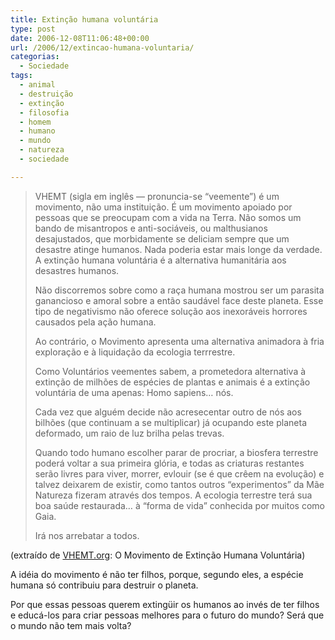 ```yaml
---
title: Extinção humana voluntária
type: post
date: 2006-12-08T11:06:48+00:00
url: /2006/12/extincao-humana-voluntaria/
categorias:
  - Sociedade
tags:
  - animal
  - destruição
  - extinção
  - filosofia
  - homem
  - humano
  - mundo
  - natureza
  - sociedade

---
```

> VHEMT (sigla em inglês — pronuncia-se “veemente”) é um movimento, não uma instituição. É um movimento apoiado por pessoas que se preocupam com a vida na Terra. Não somos um bando de misantropos e anti-sociáveis, ou malthusianos desajustados, que morbidamente se deliciam sempre que um desastre atinge humanos. Nada poderia estar mais longe da verdade. A extinção humana voluntária é a alternativa humanitária aos desastres humanos.
>
> Não discorremos sobre como a raça humana mostrou ser um parasita ganancioso e amoral sobre a então saudável face deste planeta. Esse tipo de negativismo não oferece solução aos inexoráveis horrores causados pela ação humana.
>
> Ao contrário, o Movimento apresenta uma alternativa animadora à fria exploração e à liquidação da ecologia terrrestre.
>
> Como Voluntários veementes sabem, a prometedora alternativa à extinção de milhões de espécies de plantas e animais é a extinção voluntária de uma apenas: Homo sapiens… nós.
>
> Cada vez que alguém decide não acresecentar outro de nós aos bilhões (que continuam a se multiplicar) já ocupando este planeta deformado, um raio de luz brilha pelas trevas.
>
> Quando todo humano escolher parar de procriar, a biosfera terrestre poderá voltar a sua primeira glória, e todas as criaturas restantes serão livres para viver, morrer, evlouir (se é que crêem na evolução) e talvez deixarem de existir, como tantos outros “experimentos” da Mãe Natureza fizeram através dos tempos. A ecologia terrestre terá sua boa saúde restaurada… à “forma de vida” conhecida por muitos como Gaia.
>
> Irá nos arrebatar a todos.

(extraído de [VHEMT.org][1]: O Movimento de Extinção Humana Voluntária)

A idéia do movimento é não ter filhos, porque, segundo eles, a espécie humana só contribuiu para destruir o planeta.

Por que essas pessoas querem extingüir os humanos ao invés de ter filhos e educá-los para criar pessoas melhores para o futuro do mundo? Será que o mundo não tem mais volta?

 [1]: http://www.vhemt.org/pindex.htm

